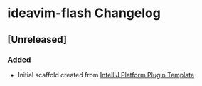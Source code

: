 <!-- Keep a Changelog guide -> https://keepachangelog.com -->

# ideavim-flash Changelog

## [Unreleased]
### Added
- Initial scaffold created from [IntelliJ Platform Plugin Template](https://github.com/JetBrains/intellij-platform-plugin-template)
